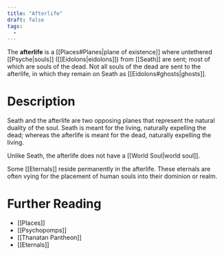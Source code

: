```yaml
---
title: "Afterlife"
draft: false
tags:
  - 
---
```


The **afterlife** is a [[Places#Planes|plane of existence]] where untethered [[Psyche|souls]] ([[Eidolons|eidolons]]) from [[Seath]] are sent; most of which are souls of the dead. Not all souls of the dead are sent to the afterlife, in which they remain on Seath as [[Eidolons#ghosts|ghosts]]. 

# Description
Seath and the afterlife are two opposing planes that represent the natural duality of the soul. Seath is meant for the living, naturally expelling the dead; whereas the afterlife is meant for the dead, naturally expelling the living. 

Unlike  Seath, the afterlife does not have a [[World Soul|world soul]].

Some [[Eternals]] reside permanently in the afterlife. These eternals are often vying for the placement of human souls into their dominion or realm. 

# Further Reading
- [[Places]]
- [[Psychopomps]]
- [[Thanatan Pantheon]]
- [[Eternals]]